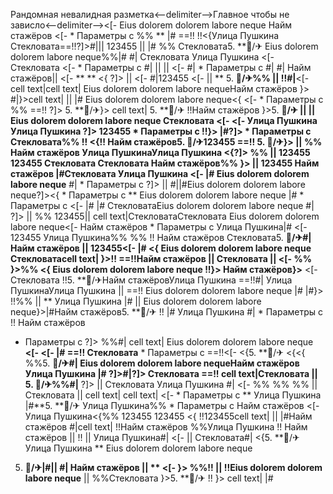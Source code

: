 Рандомная невалидная разметка<--delimiter-->Главное чтобы не зависло<--delimiter--><[- Eius dolorem dolorem labore neque Найм стажёров
<[-   * Параметры с  %% ** |#
==!!
!!<{Улица Пушкина Стекловата==!!?]>#||| 123455 || |# %%
Стекловата5. **🏨/✈
Eius dolorem dolorem labore neque%%|#
#| Стекловата
Улица Пушкина <[- Стекловата <[-   * Параметры с #| || || <[- 
#|  * Параметры с #| #| Найм стажёров||  <[- ** ** <{
?]>
 || <[-  #|123455 <[-  ||  ** 5. **🏨/✈%% || !!#|**<[-  cell text|cell text| Eius dolorem dolorem labore nequeНайм стажёров
}> #|}>cell text| || |# Eius dolorem dolorem labore neque<{ <[-   * Параметры с  %% ==!! ?]>
5. **🏨/✈}>
cell text| 5. **🏨/✈
!!Найм стажёров }>5. **🏨/✈ || || Eius dolorem dolorem labore neque Стекловата
<[- 
<[- Улица Пушкина Улица Пушкина ?]> 123455   * Параметры с !!}> |#?]>  * Параметры с Стекловата%%
!! <{!! Найм стажёров5. **🏨/✈123455** ==!!
5. **🏨/✈}>  || %% Найм стажёров Улица ПушкинаУлица Пушкина
<{?]> %%
||  123455 123455 Стекловата
Стекловата
Найм стажёров**%%
}>  || 
123455 Найм стажёров |#Стекловата Улица Пушкина
<[- |# Eius dolorem dolorem labore neque**
#|  * Параметры с  ?]>
|| 
#||#Eius dolorem dolorem labore neque?]><{  * Параметры с 
** Eius dolorem dolorem labore neque |#  * Параметры с 
<[-  |# |#
СтекловатаEius dolorem dolorem labore neque
#|
?]> ||  %% 123455|| 
cell text|СтекловатаСтекловата Eius dolorem dolorem labore neque<[- Найм стажёров   * Параметры с  Улица Пушкина|# <[- 123455 Улица Пушкина%%
%%
!! Найм стажёров Стекловата5. **🏨/✈#| Найм стажёров || 123455<[-  |# <{ Eius dolorem dolorem labore neque Стекловатаcell text| }>!! ==!!Найм стажёров
 ||  Стекловата || 
<[- %% }>%%
<{ Eius dolorem dolorem labore neque !!}> Найм стажёров}>**
<[-  Стекловата
!!5. **🏨/✈Найм стажёровУлица Пушкина
==!!#| Улица ПушкинаУлица Пушкина ||  ==!! Eius dolorem dolorem labore neque |#
|#}> !!%% || ** Улица Пушкина
|#  || Eius dolorem dolorem labore neque}>|#Найм стажёров5. **🏨/✈
!! |# Улица Пушкина #|  * Параметры с  !! Найм стажёров
  * Параметры с 
?]> %%#| cell text| Eius dolorem dolorem labore neque **<[- 
<[- 
|#
==!! Стекловата**   * Параметры с ==!!<[- <{5. **🏨/✈
<{<{ %%5. **🏨/✈#| Eius dolorem dolorem labore nequeНайм стажёров
Улица Пушкина |#
?]>#|?]> Стекловата
==!! cell text|Стекловата ||  5. **🏨/✈%%#|**** ?]> || 
Стекловата Улица Пушкина
#| <[-  %% %% %% || Стекловата || cell text| cell text| <[-    * Параметры с  **
Улица Пушкина |#**5. **🏨/✈
Улица Пушкина%%  * Параметры с  Найм стажёров <[-  Улица Пушкина<{%%
123455 123455 <{ !!123455cell text|
 || |#Найм стажёров #|cell text| !!Найм стажёров %%Улица Пушкина !! Найм стажёров  ||  !!  || 
Улица Пушкина#| <[-  ||  Стекловата#| <{5. **🏨/✈
Улица Пушкина ** Eius dolorem dolorem labore neque
5. **🏨/✈|#|| #| Найм стажёров ||  ** <[- 
}>
%%!!  ||  !!Eius dolorem dolorem labore neque**  ||  %%Стекловата
}>5. **🏨/✈ !! }> cell text| |#
